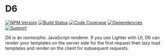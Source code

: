 # D6

[![NPM Version](https://badge.fury.io/js/d6.png)](http://badge.fury.io/js/d6)
[![Build Status](https://travis-ci.org/zerious/d6.png?branch=master)](https://travis-ci.org/zerious/d6)
[![Code Coverage](https://coveralls.io/repos/zerious/d6/badge.png?branch=master)](https://coveralls.io/r/zerious/d6)
[![Dependencies](https://david-dm.org/zerious/d6.png?theme=shields.io)](https://david-dm.org/zerious/d6)
[![Support](http://img.shields.io/gittip/zerious.png)](https://www.gittip.com/zerious/)

D6 is an isomorphic JavaScript renderer. If you use Lighter with Ltl, D6 can
render your templates on the server side for the first request then lazy load
templates and render on the client for subsequent requests.
